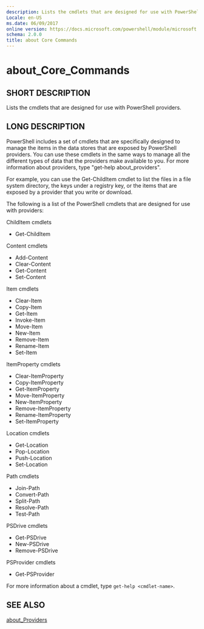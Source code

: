 ```yaml
---
description: Lists the cmdlets that are designed for use with PowerShell providers.
Locale: en-US
ms.date: 06/09/2017
online version: https://docs.microsoft.com/powershell/module/microsoft.powershell.core/about/about_core_commands?view=powershell-7.2&WT.mc_id=ps-gethelp
schema: 2.0.0
title: about Core Commands
---
```

# about_Core_Commands

## SHORT DESCRIPTION
Lists the cmdlets that are designed for use with PowerShell providers.

## LONG DESCRIPTION

PowerShell includes a set of cmdlets that are specifically designed to manage
the items in the data stores that are exposed by PowerShell providers.
You can use these cmdlets in the same ways to manage all the different types
of data that the providers make available to you. For more information about
providers, type "get-help about_providers".

For example, you can use the Get-ChildItem cmdlet to list the files in a file
system directory, the keys under a registry key, or the items that are exposed
by a provider that you write or download.

The following is a list of the PowerShell cmdlets that are designed for use
with providers:

ChildItem cmdlets

- Get-ChildItem

Content cmdlets

- Add-Content
- Clear-Content
- Get-Content
- Set-Content

Item cmdlets

- Clear-Item
- Copy-Item
- Get-Item
- Invoke-Item
- Move-Item
- New-Item
- Remove-Item
- Rename-Item
- Set-Item

ItemProperty cmdlets

- Clear-ItemProperty
- Copy-ItemProperty
- Get-ItemProperty
- Move-ItemProperty
- New-ItemProperty
- Remove-ItemProperty
- Rename-ItemProperty
- Set-ItemProperty

Location cmdlets

- Get-Location
- Pop-Location
- Push-Location
- Set-Location

Path cmdlets

- Join-Path
- Convert-Path
- Split-Path
- Resolve-Path
- Test-Path

PSDrive cmdlets

- Get-PSDrive
- New-PSDrive
- Remove-PSDrive

PSProvider cmdlets

- Get-PSProvider

For more information about a cmdlet, type `get-help <cmdlet-name>`.

## SEE ALSO

[about_Providers](about_Providers.md)

